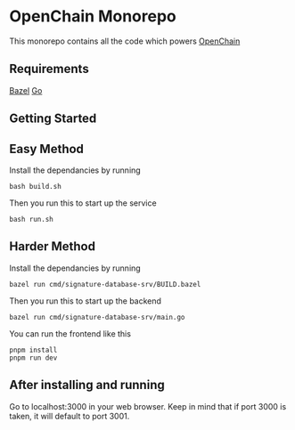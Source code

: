 # OpenChain Monorepo

This monorepo contains all the code which powers [OpenChain](https://openchain.xyz)

## Requirements
[Bazel](https://bazel.build/install)
[Go](https://go.dev/doc/install)
## Getting Started
## Easy Method
Install the dependancies by running
```
bash build.sh
```
Then you run this to start up the service
```
bash run.sh
```
## Harder Method
Install the dependancies by running
```
bazel run cmd/signature-database-srv/BUILD.bazel
```
Then you run this to start up the backend
```
bazel run cmd/signature-database-srv/main.go
```

You can run the frontend like this
```
pnpm install
pnpm run dev
```
## After installing and running
Go to localhost:3000 in your web browser. Keep in mind that if port 3000 is taken, it will default to port 3001.